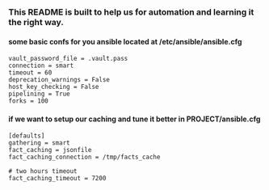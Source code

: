 ### This README is built to help us for automation and learning it the right way.

#### some basic confs for you ansible located at /etc/ansible/ansible.cfg

```
vault_password_file = .vault.pass
connection = smart
timeout = 60
deprecation_warnings = False
host_key_checking = False
pipelining = True
forks = 100

```

#### if we want to setup our caching and tune it better in PROJECT/ansible.cfg

```
[defaults]
gathering = smart
fact_caching = jsonfile
fact_caching_connection = /tmp/facts_cache

# two hours timeout
fact_caching_timeout = 7200
```
